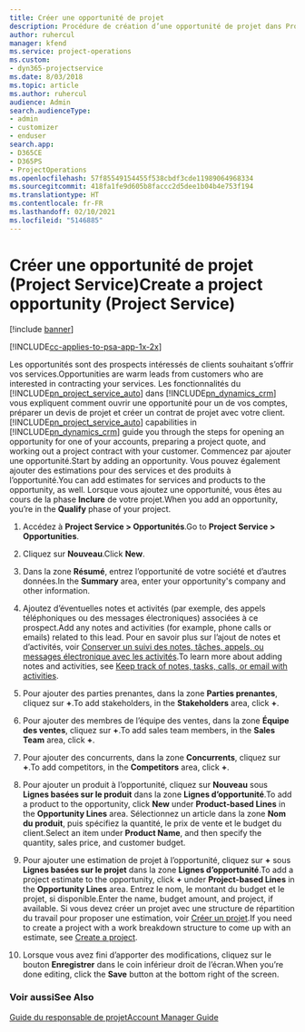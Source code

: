 ```yaml
---
title: Créer une opportunité de projet
description: Procédure de création d’une opportunité de projet dans Project Service
author: ruhercul
manager: kfend
ms.service: project-operations
ms.custom:
- dyn365-projectservice
ms.date: 8/03/2018
ms.topic: article
ms.author: ruhercul
audience: Admin
search.audienceType:
- admin
- customizer
- enduser
search.app:
- D365CE
- D365PS
- ProjectOperations
ms.openlocfilehash: 57f85549154455f538cbdf3cde11989064968334
ms.sourcegitcommit: 418fa1fe9d605b8faccc2d5dee1b04b4e753f194
ms.translationtype: HT
ms.contentlocale: fr-FR
ms.lasthandoff: 02/10/2021
ms.locfileid: "5146885"
---
```

# <a name="create-a-project-opportunity-project-service"></a><span data-ttu-id="a437a-103">Créer une opportunité de projet (Project Service)</span><span class="sxs-lookup"><span data-stu-id="a437a-103">Create a project opportunity (Project Service)</span></span>

[!include [banner](../includes/psa-now-project-operations.md)]

[!INCLUDE[cc-applies-to-psa-app-1x-2x](../includes/cc-applies-to-psa-app-1x-2x.md)]

<span data-ttu-id="a437a-104">Les opportunités sont des prospects intéressés de clients souhaitant s’offrir vos services.</span><span class="sxs-lookup"><span data-stu-id="a437a-104">Opportunities are warm leads from customers who are interested in contracting your services.</span></span> <span data-ttu-id="a437a-105">Les fonctionnalités du [!INCLUDE[pn_project_service_auto](../includes/pn-project-service-auto.md)] dans [!INCLUDE[pn_dynamics_crm](../includes/pn-dynamics-crm.md)] vous expliquent comment ouvrir une opportunité pour un de vos comptes, préparer un devis de projet et créer un contrat de projet avec votre client.</span><span class="sxs-lookup"><span data-stu-id="a437a-105">[!INCLUDE[pn_project_service_auto](../includes/pn-project-service-auto.md)] capabilities in [!INCLUDE[pn_dynamics_crm](../includes/pn-dynamics-crm.md)] guide you through the steps for opening an opportunity for one of your accounts, preparing a project quote, and working out a project contract with your customer.</span></span> <span data-ttu-id="a437a-106">Commencez par ajouter une opportunité.</span><span class="sxs-lookup"><span data-stu-id="a437a-106">Start by adding an opportunity.</span></span> <span data-ttu-id="a437a-107">Vous pouvez également ajouter des estimations pour des services et des produits à l’opportunité.</span><span class="sxs-lookup"><span data-stu-id="a437a-107">You can add estimates for services and products to the opportunity, as well.</span></span> <span data-ttu-id="a437a-108">Lorsque vous ajoutez une opportunité, vous êtes au cours de la phase **Inclure** de votre projet.</span><span class="sxs-lookup"><span data-stu-id="a437a-108">When you add an opportunity, you’re in the **Qualify** phase of your project.</span></span>  
  
1.  <span data-ttu-id="a437a-109">Accédez à **Project Service > Opportunités**.</span><span class="sxs-lookup"><span data-stu-id="a437a-109">Go to **Project Service > Opportunities**.</span></span>  
  
2.  <span data-ttu-id="a437a-110">Cliquez sur **Nouveau**.</span><span class="sxs-lookup"><span data-stu-id="a437a-110">Click **New**.</span></span>  
  
3.  <span data-ttu-id="a437a-111">Dans la zone **Résumé**, entrez l’opportunité de votre société et d’autres données.</span><span class="sxs-lookup"><span data-stu-id="a437a-111">In the **Summary** area, enter your opportunity's company and other information.</span></span>  
  
4.  <span data-ttu-id="a437a-112">Ajoutez d’éventuelles notes et activités (par exemple, des appels téléphoniques ou des messages électroniques) associées à ce prospect.</span><span class="sxs-lookup"><span data-stu-id="a437a-112">Add any notes and activities (for example, phone calls or emails) related to this lead.</span></span> <span data-ttu-id="a437a-113">Pour en savoir plus sur l’ajout de notes et d’activités, voir [Conserver un suivi des notes, tâches, appels, ou messages électronique avec les activités](https://docs.microsoft.com/dynamics365/customerengagement/on-premises/basics/work-with-activities).</span><span class="sxs-lookup"><span data-stu-id="a437a-113">To learn more about adding notes and activities, see [Keep track of notes, tasks, calls, or email with activities](https://docs.microsoft.com/dynamics365/customerengagement/on-premises/basics/work-with-activities).</span></span>  
  
5.  <span data-ttu-id="a437a-114">Pour ajouter des parties prenantes, dans la zone **Parties prenantes**, cliquez sur **+**.</span><span class="sxs-lookup"><span data-stu-id="a437a-114">To add stakeholders, in the **Stakeholders** area, click **+**.</span></span>  
  
6.  <span data-ttu-id="a437a-115">Pour ajouter des membres de l’équipe des ventes, dans la zone **Équipe des ventes**, cliquez sur **+**.</span><span class="sxs-lookup"><span data-stu-id="a437a-115">To add sales team members, in the **Sales Team** area, click **+**.</span></span>  
  
7.  <span data-ttu-id="a437a-116">Pour ajouter des concurrents, dans la zone **Concurrents**, cliquez sur **+**.</span><span class="sxs-lookup"><span data-stu-id="a437a-116">To add competitors, in the **Competitors** area, click **+**.</span></span>  
  
8.  <span data-ttu-id="a437a-117">Pour ajouter un produit à l’opportunité, cliquez sur **Nouveau** sous **Lignes basées sur le produit** dans la zone **Lignes d’opportunité**.</span><span class="sxs-lookup"><span data-stu-id="a437a-117">To add a product to the opportunity, click **New** under **Product-based Lines** in the **Opportunity Lines** area.</span></span> <span data-ttu-id="a437a-118">Sélectionnez un article dans la zone **Nom du produit**, puis spécifiez la quantité, le prix de vente et le budget du client.</span><span class="sxs-lookup"><span data-stu-id="a437a-118">Select an item under **Product Name**, and then specify the quantity, sales price, and customer budget.</span></span>  
  
9. <span data-ttu-id="a437a-119">Pour ajouter une estimation de projet à l’opportunité, cliquez sur **+** sous **Lignes basées sur le projet** dans la zone **Lignes d’opportunité**.</span><span class="sxs-lookup"><span data-stu-id="a437a-119">To add a project estimate to the opportunity, click **+** under **Project-based Lines** in the **Opportunity Lines** area.</span></span> <span data-ttu-id="a437a-120">Entrez le nom, le montant du budget et le projet, si disponible.</span><span class="sxs-lookup"><span data-stu-id="a437a-120">Enter the name, budget amount, and project, if available.</span></span> <span data-ttu-id="a437a-121">Si vous devez créer un projet avec une structure de répartition du travail pour proposer une estimation, voir [Créer un projet](../psa/create-project.md).</span><span class="sxs-lookup"><span data-stu-id="a437a-121">If you need to create a project with a work breakdown structure to come up with an estimate, see [Create a project](../psa/create-project.md).</span></span>  
  
10. <span data-ttu-id="a437a-122">Lorsque vous avez fini d’apporter des modifications, cliquez sur le bouton **Enregistrer** dans le coin inférieur droit de l’écran.</span><span class="sxs-lookup"><span data-stu-id="a437a-122">When you’re done editing, click the **Save** button at the bottom right of the screen.</span></span>  
  
### <a name="see-also"></a><span data-ttu-id="a437a-123">Voir aussi</span><span class="sxs-lookup"><span data-stu-id="a437a-123">See Also</span></span>  
 [<span data-ttu-id="a437a-124">Guide du responsable de projet</span><span class="sxs-lookup"><span data-stu-id="a437a-124">Account Manager Guide</span></span>](../psa/account-manager-guide.md)
